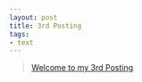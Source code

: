 ```yaml
---
layout: post
title: 3rd Posting
tags: 
- text
---
```


> [Welcome to my 3rd Posting](https://janghan-kor.tistory.com/61)
